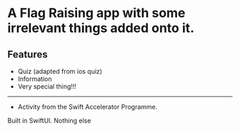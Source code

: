 # A Flag Raising app with some irrelevant things added onto it.

 Features
-------------------
- Quiz (adapted from ios quiz) 
- Information
- Very special thing!!! 

------------------
- Activity from the Swift Accelerator Programme. 

Built in SwiftUI. Nothing else 
